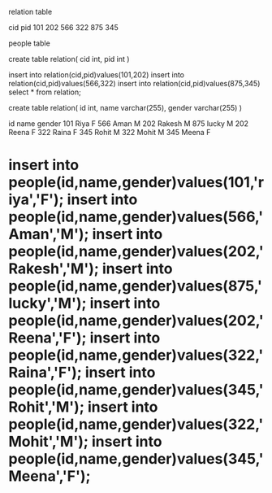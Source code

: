 relation table

cid	pid
101	202
566	322
875	345

people table



create table relation(
cid int,
pid int
)

insert into relation(cid,pid)values(101,202)
insert into relation(cid,pid)values(566,322)
insert into relation(cid,pid)values(875,345)
select * from relation;


create table relation(
id int,
name varchar(255),
gender varchar(255)
)

id	name	gender
101	Riya	F
566	Aman	M
202	Rakesh	M
875	lucky	M
202	Reena	F
322	Raina	F
345	Rohit	M
322	Mohit	M
345	Meena	F

insert into people(id,name,gender)values(101,'riya','F');
insert into people(id,name,gender)values(566,'Aman','M');
insert into people(id,name,gender)values(202,'Rakesh','M');
insert into people(id,name,gender)values(875,'lucky','M');
insert into people(id,name,gender)values(202,'Reena','F');
insert into people(id,name,gender)values(322,'Raina','F');
insert into people(id,name,gender)values(345,'Rohit','M');
insert into people(id,name,gender)values(322,'Mohit','M');
insert into people(id,name,gender)values(345,'Meena','F');
======================================================================================================================================================================

